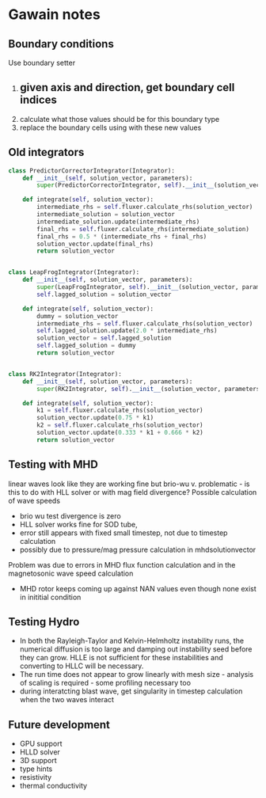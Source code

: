# Gawain notes

## Boundary conditions

Use boundary setter

1. given axis and direction, get boundary cell indices
   - 
2. calculate what those values should be for this boundary type
3. replace the boundary cells using with these new values





## Old integrators

```python
class PredictorCorrectorIntegrator(Integrator):
    def __init__(self, solution_vector, parameters):
        super(PredictorCorrectorIntegrator, self).__init__(solution_vector, parameters)

    def integrate(self, solution_vector):
        intermediate_rhs = self.fluxer.calculate_rhs(solution_vector)
        intermediate_solution = solution_vector
        intermediate_solution.update(intermediate_rhs)
        final_rhs = self.fluxer.calculate_rhs(intermediate_solution)
        final_rhs = 0.5 * (intermediate_rhs + final_rhs)
        solution_vector.update(final_rhs)
        return solution_vector


class LeapFrogIntegrator(Integrator):
    def __init__(self, solution_vector, parameters):
        super(LeapFrogIntegrator, self).__init__(solution_vector, parameters)
        self.lagged_solution = solution_vector

    def integrate(self, solution_vector):
        dummy = solution_vector
        intermediate_rhs = self.fluxer.calculate_rhs(solution_vector)
        self.lagged_solution.update(2.0 * intermediate_rhs)
        solution_vector = self.lagged_solution
        self.lagged_solution = dummy
        return solution_vector


class RK2Integrator(Integrator):
    def __init__(self, solution_vector, parameters):
        super(RK2Integrator, self).__init__(solution_vector, parameters)

    def integrate(self, solution_vector):
        k1 = self.fluxer.calculate_rhs(solution_vector)
        solution_vector.update(0.75 * k1)
        k2 = self.fluxer.calculate_rhs(solution_vector)
        solution_vector.update(0.333 * k1 + 0.666 * k2)
        return solution_vector
```

## Testing with MHD

linear waves look like they are working fine but brio-wu v. problematic - is this to do with HLL solver or with mag field divergence? Possible calculation of wave speeds

- brio wu test divergence is zero
- HLL solver works fine for SOD tube, 
- error still appears with fixed small timestep, not due to timestep calculation
- possibly due to pressure/mag pressure calculation in mhdsolutionvector

Problem was due to errors in MHD flux function calculation and in the magnetosonic wave speed calculation

- MHD rotor keeps coming up against NAN values even though none exist in inititial condition

## Testing Hydro

- In both the Rayleigh-Taylor and Kelvin-Helmholtz instability runs, the numerical diffusion is too large and damping out instability seed before they can grow. HLLE is not sufficient for these instabilities and converting to HLLC will be necessary.
- The run time does not appear to grow linearly with mesh size - analysis of scaling is required - some profiling necessary too
- during interatcting blast wave, get singularity in timestep calculation when the two waves interact

## Future development

- GPU support
- HLLD solver
- 3D support
- type hints
- resistivity
- thermal conductivity